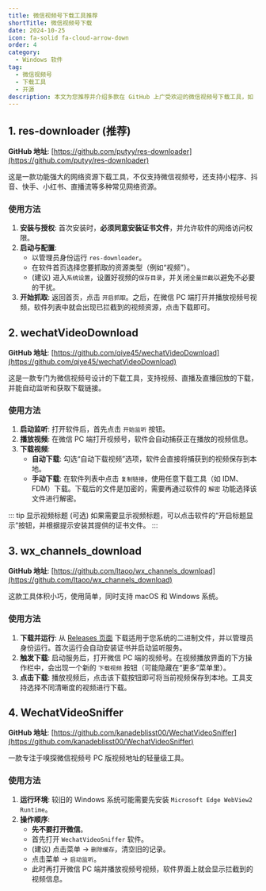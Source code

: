 ```yaml
---
title: 微信视频号下载工具推荐
shortTitle: 微信视频号下载
date: 2024-10-25
icon: fa-solid fa-cloud-arrow-down
order: 4
category:
  - Windows 软件
tag:
  - 微信视频号
  - 下载工具
  - 开源
description: 本文为您推荐并介绍多款在 GitHub 上广受欢迎的微信视频号下载工具，如 res-downloader, wechatVideoDownload 等。这些工具通过网络嗅探技术，帮助用户轻松下载视频号中的视频和直播回放。
---
```


## 1. res-downloader (推荐)

**GitHub 地址**: [https://github.com/putyy/res-downloader](https://github.com/putyy/res-downloader)

这是一款功能强大的网络资源下载工具，不仅支持微信视频号，还支持小程序、抖音、快手、小红书、直播流等多种常见网络资源。

### 使用方法

1.  **安装与授权**: 首次安装时，**必须同意安装证书文件**，并允许软件的网络访问权限。
2.  **启动与配置**:
    - 以管理员身份运行 `res-downloader`。
    - 在软件首页选择您要抓取的资源类型（例如“视频”）。
    - (建议) 进入`系统设置`，设置好视频的`保存目录`，并关闭`全量拦截`以避免不必要的干扰。
3.  **开始抓取**: 返回首页，点击 `开启抓取`。之后，在微信 PC 端打开并播放视频号视频，软件列表中就会出现已拦截到的视频资源，点击下载即可。

## 2. wechatVideoDownload

**GitHub 地址**: [https://github.com/qiye45/wechatVideoDownload](https://github.com/qiye45/wechatVideoDownload)

这是一款专门为微信视频号设计的下载工具，支持视频、直播及直播回放的下载，并能自动监听和获取下载链接。

### 使用方法

1.  **启动监听**: 打开软件后，首先点击 `开始监听` 按钮。
2.  **播放视频**: 在微信 PC 端打开视频号，软件会自动捕获正在播放的视频信息。
3.  **下载视频**:
    - **自动下载**: 勾选“自动下载视频”选项，软件会直接将捕获到的视频保存到本地。
    - **手动下载**: 在软件列表中点击 `复制链接`，使用任意下载工具（如 IDM、FDM）下载。下载后的文件是加密的，需要再通过软件的 `解密` 功能选择该文件进行解密。

::: tip 显示视频标题 (可选)
如果需要显示视频标题，可以点击软件的“开启标题显示”按钮，并根据提示安装其提供的证书文件。
:::

## 3. wx_channels_download

**GitHub 地址**: [https://github.com/ltaoo/wx_channels_download](https://github.com/ltaoo/wx_channels_download)

这款工具体积小巧，使用简单，同时支持 macOS 和 Windows 系统。

### 使用方法

1.  **下载并运行**: 从 [Releases 页面](https://github.com/ltaoo/wx_channels_download/releases) 下载适用于您系统的二进制文件，并以管理员身份运行。首次运行会自动安装证书并启动监听服务。
2.  **触发下载**: 启动服务后，打开微信 PC 端的视频号。在视频播放界面的下方操作栏中，会出现一个新的 `下载视频` 按钮（可能隐藏在“更多”菜单里）。
3.  **点击下载**: 播放视频后，点击该下载按钮即可将当前视频保存到本地。工具支持选择不同清晰度的视频进行下载。

## 4. WechatVideoSniffer

**GitHub 地址**: [https://github.com/kanadeblisst00/WechatVideoSniffer](https://github.com/kanadeblisst00/WechatVideoSniffer)

一款专注于嗅探微信视频号 PC 版视频地址的轻量级工具。

### 使用方法

1.  **运行环境**: 较旧的 Windows 系统可能需要先安装 `Microsoft Edge WebView2 Runtime`。
2.  **操作顺序**:
    - **先不要打开微信**。
    - 首先打开 `WechatVideoSniffer` 软件。
    - (建议) 点击菜单 → `删除缓存`，清空旧的记录。
    - 点击菜单 → `启动监听`。
    - 此时再打开微信 PC 端并播放视频号视频，软件界面上就会显示拦截到的视频信息。